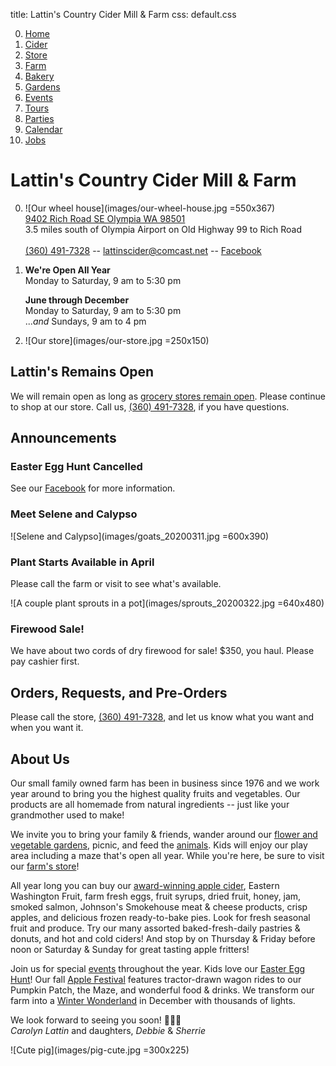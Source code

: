 title: Lattin's Country Cider Mill & Farm
css: default.css

0. [Home](index.html)
1. [Cider](cider.html)
2. [Store](store.html)
3. [Farm](farm.html)
4. [Bakery](bakery.html)
5. [Gardens](gardens.html)
6. [Events](events.html)
7. [Tours](tours.html)
8. [Parties](parties.html)
9. [Calendar](calendar.html)
10. [Jobs](jobs.html)

# Lattin's Country Cider Mill & Farm

0. ![Our wheel house](images/our-wheel-house.jpg =550x367) \
   [9402 Rich Road SE Olympia WA 98501](http://maps.apple.com/?daddr=9402%20Rich%20Road%20SE%20Olympia%20WA%2098501) \
   3.5 miles south of Olympia Airport on Old Highway 99 to Rich Road \
   \
   [(360) 491-7328](tel:+1-360-491-7328) -- lattinscider@comcast.net -- [Facebook](https://www.facebook.com/LattinsCider)

1. **We're Open All Year** \
   Monday to Saturday, 9 am to 5:30 pm

   **June through December** \
   Monday to Saturday, 9 am to 5:30 pm \
   ...*and* Sundays, 9 am to 4 pm

2. ![Our store](images/our-store.jpg =250x150)

## Lattin's Remains Open

We will remain open as long as [grocery stores remain open](https://coronavirus.wa.gov/whats-open-and-closed).
Please continue to shop at our store. 
Call us, [(360) 491-7328](tel:+1-360-491-7328), if you have questions.

## Announcements

### Easter Egg Hunt Cancelled

See our [Facebook](https://www.facebook.com/LattinsCider) for more information.

### Meet Selene and Calypso

![Selene and Calypso](images/goats_20200311.jpg =600x390)

### Plant Starts Available in April

Please call the farm or visit to see what's available.

![A couple plant sprouts in a pot](images/sprouts_20200322.jpg =640x480)

### Firewood Sale!

We have about two cords of dry firewood for sale!
$350, you haul.
Please pay cashier first.

## Orders, Requests, and Pre-Orders

Please call the store, [(360) 491-7328](tel:+1-360-491-7328), and let us know what you want and when you want it.

## About Us

Our small family owned farm has been in business since 1976 and we work year around to bring you the highest quality fruits and vegetables.
Our products are all homemade from natural ingredients -- just like your grandmother used to make!

We invite you to bring your family & friends, wander around our [flower and vegetable gardens](gardens.html), picnic, and feed the [animals](farm.html).
Kids will enjoy our play area including a maze that's open all year.
While you're here, be sure to visit our [farm's store](store.html)!

All year long you can buy our [award-winning apple cider](cider.html), Eastern Washington Fruit, farm fresh eggs, fruit syrups, dried fruit, honey, jam, smoked salmon, Johnson's Smokehouse meat & cheese products, crisp apples, and delicious frozen ready-to-bake pies.
Look for fresh seasonal fruit and produce.
Try our many assorted baked-fresh-daily pastries & donuts, and hot and cold ciders!
And stop by on Thursday & Friday before noon or Saturday & Sunday for great tasting apple fritters!

Join us for special [events](events.html) throughout the year.
Kids love our [Easter Egg Hunt](events.html#Easter%20Egg%20Hunt)!
Our fall [Apple Festival](events.html#Apple%20Festival) features tractor-drawn wagon rides to our Pumpkin Patch, the Maze, and wonderful food & drinks.
We transform our farm into a [Winter Wonderland](events.html#Drive%20Through%20Christmas%20Lights) in December with thousands of lights.

We look forward to seeing you soon!
&#x1f469;&#x200d;&#x1f467;&#x200d;&#x1f467; \
*Carolyn Lattin* and daughters, *Debbie* & *Sherrie*

![Cute pig](images/pig-cute.jpg =300x225)

